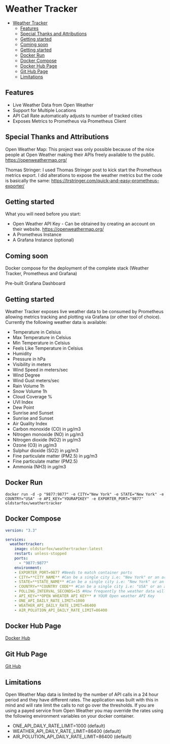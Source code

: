 # Weather Tracker

- [Weather Tracker](#weather-tracker)
  - [Features](#features)
  - [Special Thanks and Attributions](#special-thanks-and-attributions)
  - [Getting started](#getting-started)
  - [Coming soon](#coming-soon)
  - [Getting started](#getting-started-1)
  - [Docker Run](#docker-run)
  - [Docker Compose](#docker-compose)
  - [Docker Hub Page](#docker-hub-page)
  - [Git Hub Page](#git-hub-page)
  - [Limitations](#limitations)

## Features

- Live Weather Data from Open Weather
- Support for Multiple Locations
- API Call Rate automatically adjusts to number of tracked cities
- Exposes Metrics to Prometheus via Prometheus Client

## Special Thanks and Attributions

Open Weather Map: This project was only possible because of the nice people at Open Weather making their APIs freely available to the public. https://openweathermap.org/

Thomas Stringer: I used Thomas Stringer post to kick start the Prometheus metrics export. I did alterations to expose the weather metrics but the code is basically the same: https://trstringer.com/quick-and-easy-prometheus-exporter/

## Getting started

What you will need before you start:
- Open Weather API Key - Can be obtained by creating an account on their website. https://openweathermap.org/
- A Prometheus Instance
- A Grafana Instance (optional)

## Coming soon

Docker compose for the deployment of the complete stack (Weather Tracker, Prometheus and Grafana)

Pre-built Grafana Dashboard

## Getting started

Weather Tracker exposes live weather data to be consumed by Prometheus allowing metrics tracking and plotting via Grafana (or other tool of choice). Currently the following weather data is available:
- Temperature in Celsius
- Max Temperature in Celsius
- Min Temperature in Celsius
- Feels Like Temperature in Celsius
- Humidity
- Pressure in hPa
- Visibility in meters
- Wind Speed in meters/sec
- Wind Degree
- Wind Gust meters/sec
- Rain Volume 1h
- Snow Volume 1h
- Cloud Coverage %
- UVI Index
- Dew Point
- Sunrise and Sunset
- Sunrise and Sunset
- Air Quality Index
- Carbon monoxide (CO) in μg/m3
- Nitrogen monoxide (NO) in μg/m3
- Nitrogen dioxide (NO2) in μg/m3
- Ozone (O3) in μg/m3
- Sulphur dioxide (SO2) in μg/m3
- Fine particulate matter (PM2.5) in μg/m3
- Fine particulate matter (PM2.5)
- Ammonia (NH3) in μg/m3

## Docker Run
```docker
docker run -d -p "9877:9877" -e CITY="New York" -e STATE="New York" -e COUNTRY="USA" -e API_KEY="YOURAPIKEY" -e EXPORTER_PORT="9877" oldstarfox/weathertracker
```

## Docker Compose

```yaml
version: "3.3"

services:
  weathertracker:
    image: oldstarfox/weathertracker:latest
    restart: unless-stopped
    ports:
      - "9877:9877"
    environment:
    - EXPORTER_PORT=9877 #Needs to match container ports
    - CITY=**CITY_NAME** #Can be a single city i.e: "New York" or an array i.e: ["New York","San Francisco"]
    - STATE=**STATE_NAME** #Can be a single city i.e: "New York" or an array i.e: ["New York","California"]
    - COUNTRY=**COUNTRY CODE** #Can be a single city i.e: "USA" or an array i.e: ["USA","USA"]
    - POLLING_INTERVAL_SECONDS=15 #How frequently the weather data will be sourced.
    - API_KEY=**OPEN WHEATER API KEY** # YOUR Open weather API Key
    - ONE_API_DAILY_RATE_LIMIT=1000
    - WEATHER_API_DAILY_RATE_LIMIT=86400
    - AIR_POLUTION_API_DAILY_RATE_LIMIT=86400
```

## Docker Hub Page
[Docker Hub](https://hub.docker.com/r/oldstarfox/weathertracker)

## Git Hub Page
[Git Hub](https://github.com/OldStarFox/weathertracker)

## Limitations

Open Weather Map data is limited by the number of API calls in a 24 hour period and they have different rates. The application was built with this in mind and will rate limit the calls to not go over the thresholds. If you are using a payed service from Open Weather you may override the rates using the following environment variables on your docker container.
- ONE_API_DAILY_RATE_LIMIT=1000 (default)
- WEATHER_API_DAILY_RATE_LIMIT=86400 (default)
- AIR_POLUTION_API_DAILY_RATE_LIMIT=86400 (default)